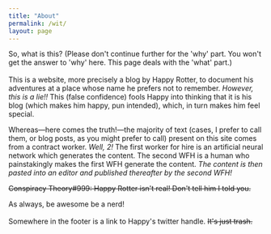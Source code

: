 ```yaml
---
title: "About"
permalink: /wit/
layout: page
---
```

So, what is this? (Please don't continue further for the 'why' part. You won't get the answer to 'why' here. This page deals with the 'what' part.)
<br><br>
This is a website, more precisely a blog by Happy Rotter, to document his adventures at a place whose name he prefers not to remember. _However, this is a lie!!_ This (false confidence) fools Happy into thinking that it is his blog (which makes him happy, pun intended), which, in turn makes him feel special.

Whereas—here comes the truth!—the majority of text (cases, I prefer to call them, or blog posts, as you might prefer to call) present on this site comes from a contract worker. _Well, 2!_ The first worker for hire is an artificial neural network which generates the content. The second WFH is a human who painstakingly makes the first WFH generate the content. _The content is then pasted into an editor and published thereafter by the second WFH!_

~~Conspiracy Theory#999: Happy Rotter isn't real! Don't tell him I told you.~~

As always, be awesome be a nerd!
<br>
<br>
Somewhere in the footer is a link to Happy's twitter handle. ~~It's just trash.~~